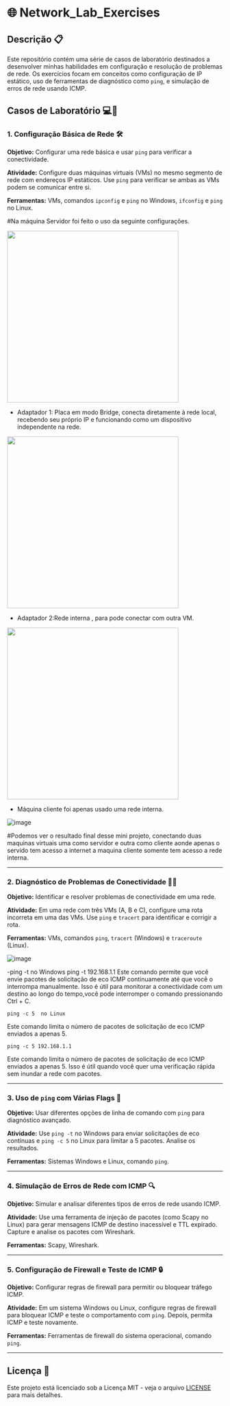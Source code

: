 # 🌐 Network_Lab_Exercises

## Descrição 📋

Este repositório contém uma série de casos de laboratório destinados a  desenvolver minhas habilidades em configuração e resolução de problemas de rede. Os exercícios focam em conceitos como configuração de IP estático, uso de ferramentas de diagnóstico como `ping`, e simulação de erros de rede usando ICMP.

## Casos de Laboratório 💻🔧

### 1. Configuração Básica de Rede 🛠️

**Objetivo:** Configurar uma rede básica e usar `ping` para verificar a conectividade.

**Atividade:** Configure duas máquinas virtuais (VMs) no mesmo segmento de rede com endereços IP estáticos. Use `ping` para verificar se ambas as VMs podem se comunicar entre si.

**Ferramentas:** VMs, comandos `ipconfig` e `ping` no Windows, `ifconfig` e `ping` no Linux.

#Na máquina Servidor foi feito o uso da seguinte configurações.

<img src="https://github.com/user-attachments/assets/dec325ab-47b4-4afb-8888-3e632cacc104" width="400">

- Adaptador 1: Placa em modo Bridge, conecta diretamente à rede local, recebendo seu próprio IP e funcionando como um dispositivo independente na rede.
  
<img src="https://github.com/user-attachments/assets/bdbd503d-75ec-4e3a-81c4-f70439e70d0f" width="400">

- Adaptador 2:Rede interna , para pode conectar com outra VM.

<img src="https://github.com/user-attachments/assets/9bb08950-38ec-4425-9a9b-8606511bca9d" width="400">

- Máquina cliente foi apenas usado uma rede interna.


![image](https://github.com/user-attachments/assets/1ba8afc2-23fc-4190-8170-002515e8c72d)

#Podemos ver o resultado final desse mini projeto, conectando duas maquinas virtuais uma como servidor e outra como cliente aonde apenas o servido tem acesso a internet
a maquina cliente somente tem acesso a rede interna.


---


### 2. Diagnóstico de Problemas de Conectividade 🕵️‍♂️

**Objetivo:** Identificar e resolver problemas de conectividade em uma rede.

**Atividade:** Em uma rede com três VMs (A, B e C), configure uma rota incorreta em uma das VMs. Use `ping` e `tracert` para identificar e corrigir a rota.

**Ferramentas:** VMs, comandos `ping`, `tracert` (Windows) e `traceroute` (Linux).

![image](https://github.com/user-attachments/assets/324fe164-a2e9-449d-b7c0-9b37de99d5a4)

-ping -t no Windows
ping -t 192.168.1.1
Este comando permite que você envie pacotes de solicitação de eco ICMP continuamente até que você o interrompa manualmente. Isso é útil para monitorar a conectividade com um destino ao longo do tempo,você pode interromper o comando pressionando Ctrl + C.

 ```ping -c 5  no Linux```

Este comando limita o número de pacotes de solicitação de eco ICMP enviados a apenas 5.
 
```ping -c 5 192.168.1.1```

Este comando limita o número de pacotes de solicitação de eco ICMP enviados a apenas 5. Isso é útil quando você quer uma verificação rápida sem inundar a rede com pacotes.



---

### 3. Uso de `ping` com Várias Flags 🎯

**Objetivo:** Usar diferentes opções de linha de comando com `ping` para diagnóstico avançado.

**Atividade:** Use `ping -t` no Windows para enviar solicitações de eco contínuas e `ping -c 5` no Linux para limitar a 5 pacotes. Analise os resultados.

**Ferramentas:** Sistemas Windows e Linux, comando `ping`.

---

### 4. Simulação de Erros de Rede com ICMP 🔍

**Objetivo:** Simular e analisar diferentes tipos de erros de rede usando ICMP.

**Atividade:** Use uma ferramenta de injeção de pacotes (como Scapy no Linux) para gerar mensagens ICMP de destino inacessível e TTL expirado. Capture e analise os pacotes com Wireshark.

**Ferramentas:** Scapy, Wireshark.

---

### 5. Configuração de Firewall e Teste de ICMP 🔒

**Objetivo:** Configurar regras de firewall para permitir ou bloquear tráfego ICMP.

**Atividade:** Em um sistema Windows ou Linux, configure regras de firewall para bloquear ICMP e teste o comportamento com `ping`. Depois, permita ICMP e teste novamente.

**Ferramentas:** Ferramentas de firewall do sistema operacional, comando `ping`.

---

## Licença 📜

Este projeto está licenciado sob a Licença MIT - veja o arquivo [LICENSE](LICENSE) para mais detalhes.
